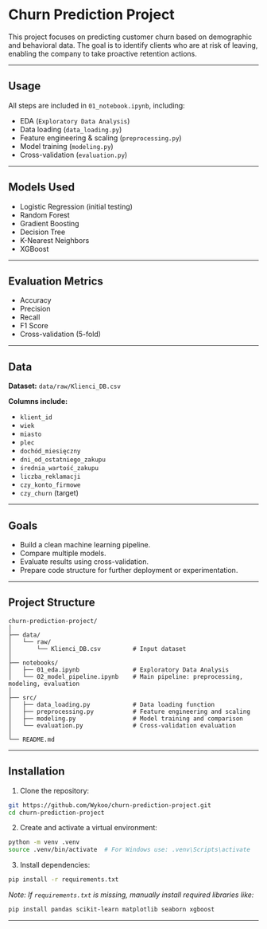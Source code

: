 # Churn Prediction Project

This project focuses on predicting customer churn based on demographic and behavioral data. The goal is to identify clients who are at risk of leaving, enabling the company to take proactive retention actions.

---

## Usage

All steps are included in `01_notebook.ipynb`, including:

- EDA (`Exploratory Data Analysis`)
- Data loading (`data_loading.py`)
- Feature engineering & scaling (`preprocessing.py`)
- Model training (`modeling.py`)
- Cross-validation (`evaluation.py`)

---

## Models Used

- Logistic Regression (initial testing)
- Random Forest
- Gradient Boosting
- Decision Tree
- K-Nearest Neighbors
- XGBoost

---

## Evaluation Metrics

- Accuracy
- Precision
- Recall
- F1 Score
- Cross-validation (5-fold)

---

## Data

**Dataset:** `data/raw/Klienci_DB.csv`

**Columns include:**

- `klient_id`
- `wiek`
- `miasto`
- `plec`
- `dochód_miesięczny`
- `dni_od_ostatniego_zakupu`
- `średnia_wartość_zakupu`
- `liczba_reklamacji`
- `czy_konto_firmowe`
- `czy_churn` (target)

---

## Goals

- Build a clean machine learning pipeline.
- Compare multiple models.
- Evaluate results using cross-validation.
- Prepare code structure for further deployment or experimentation.

---

##  Project Structure

```
churn-prediction-project/
│
├── data/
│   └── raw/
│       └── Klienci_DB.csv         # Input dataset
│
├── notebooks/
│   ├── 01_eda.ipynb               # Exploratory Data Analysis
│   └── 02_model_pipeline.ipynb    # Main pipeline: preprocessing, modeling, evaluation
│
├── src/
│   ├── data_loading.py            # Data loading function
│   ├── preprocessing.py           # Feature engineering and scaling
│   ├── modeling.py                # Model training and comparison
│   └── evaluation.py              # Cross-validation evaluation
│
└── README.md
```

---

## Installation

1. Clone the repository:
```bash
git https://github.com/Wykoo/churn-prediction-project.git
cd churn-prediction-project
```

2. Create and activate a virtual environment:
```bash
python -m venv .venv
source .venv/bin/activate  # For Windows use: .venv\Scripts\activate
```

3. Install dependencies:
```bash
pip install -r requirements.txt
```

*Note: If `requirements.txt` is missing, manually install required libraries like:*
```bash
pip install pandas scikit-learn matplotlib seaborn xgboost
```

---
